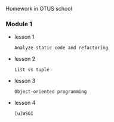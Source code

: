 Homework in OTUS school 

### Module 1
- lesson 1

    `Analyze static code and refactoring`
- lesson 2
    
    `List vs tuple`
- lesson 3

    `Object-oriented programming`
- lesson 4

    `[u]WSGI`
